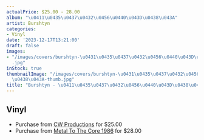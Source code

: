 ```yaml
---
actualPrice: $25.00 - 28.00
album: "\u0411\u0435\u0437\u0432\u0456\u0440\u043D\u0438\u043A"
artist: Burshtyn
categories:
- Vinyl
date: '2023-12-17T13:21:00'
draft: false
images:
- "/images/covers/burshtyn-\u0431\u0435\u0437\u0432\u0456\u0440\u043D\u0438\u043A\
  .jpg"
inStock: true
thumbnailImage: "/images/covers/burshtyn-\u0431\u0435\u0437\u0432\u0456\u0440\u043D\
  \u0438\u043A-thumb.jpg"
title: "Burshtyn - \u0411\u0435\u0437\u0432\u0456\u0440\u043D\u0438\u043A"
---
```


## Vinyl
* Purchase from [CW Productions](https://shop.cwproductions.net/products/burshtyn-безвірник-lp-1) for $25.00
* Purchase from [Metal To The Core 1986](https://metaltothecore1986.com/shop/burshtyn-%d0%b1%d0%b5%d0%b7%d0%b2%d1%96%d1%80%d0%bd%d0%b8%d0%ba-12-gatefold-lp-red/) for $28.00
